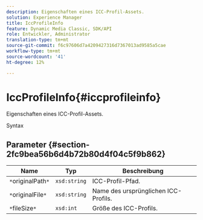 ```yaml
---
description: Eigenschaften eines ICC-Profil-Assets.
solution: Experience Manager
title: IccProfileInfo
feature: Dynamic Media Classic, SDK/API
role: Entwickler, Administrator
translation-type: tm+mt
source-git-commit: f6c97606d7a4209427316d7367013ad9585a5cae
workflow-type: tm+mt
source-wordcount: '41'
ht-degree: 12%

---
```



# IccProfileInfo{#iccprofileinfo}

Eigenschaften eines ICC-Profil-Assets.

Syntax

## Parameter {#section-2fc9bea56b6d4b72b80d4f04c5f9b862}

| Name | Typ | Beschreibung |
|---|---|---|
| `*`originalPath`*` | `xsd:string` | ICC-Profil-Pfad. |
| `*`originalFile`*` | `xsd:string` | Name des ursprünglichen ICC-Profils. |
| `*`fileSize`*` | `xsd:int` | Größe des ICC-Profils. |

